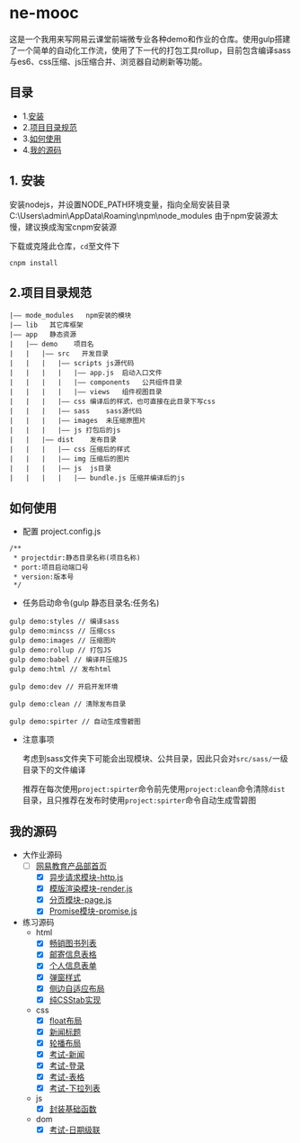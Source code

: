 # ne-mooc

这是一个我用来写网易云课堂前端微专业各种demo和作业的仓库。使用gulp搭建了一个简单的自动化工作流，使用了下一代的打包工具rollup，目前包含编译sass与es6、css压缩、js压缩合并、浏览器自动刷新等功能。

## 目录

+ 1.[安装](#install)
+ 2.[项目目录规范](#directory)
+ 3.[如何使用](#howtouse)
+ 4.[我的源码](#mycode)

<a name="install"></a>
## 1. 安装

安装nodejs，并设置NODE_PATH环境变量，指向全局安装目录C:\Users\admin\AppData\Roaming\npm\node_modules
由于npm安装源太慢，建议换成淘宝cnpm安装源

下载或克隆此仓库，```cd```至文件下


```
cnpm install
```

<a name="directory"></a>
## 2.项目目录规范

    |—— mode_modules   npm安装的模块
    |—— lib   其它库框架
    |—— app   静态资源
    |   |—— demo	项目名
    |   |	|—— src   开发目录
    |   |	|	|—— scripts	js源代码
    |   |	|	|	|—— app.js	启动入口文件
    |   |   |   |   |—— components   公共组件目录
    |   |	|	|	|—— views   组件视图目录
    |   |	|	|—— css	编译后的样式，也可直接在此目录下写css
    |   |	|	|—— sass    sass源代码
    |   |   |   |—— images  未压缩原图片
    |   |	|	|—— js 打包后的js
    |   |	|—— dist    发布目录
    |   |	|	|—— css	压缩后的样式
    |   |   |   |—— img 压缩后的图片
    |   |	|	|—— js	js目录
    |   |   |   |   |—— bundle.js 压缩并编译后的js

<a name="howtouse"></a>
## 如何使用

* 配置 project.config.js

```
/**
 * projectdir:静态目录名称(项目名称)
 * port:项目启动端口号
 * version:版本号
 */
```

* 任务启动命令(gulp 静态目录名:任务名)

```
gulp demo:styles // 编译sass
gulp demo:mincss // 压缩css
gulp demo:images // 压缩图片
gulp demo:rollup // 打包JS
gulp demo:babel // 编译并压缩JS
gulp demo:html // 发布html

gulp demo:dev // 开启开发环境

gulp demo:clean // 清除发布目录

gulp demo:spirter // 自动生成雪碧图
```
* 注意事项

    考虑到sass文件夹下可能会出现模块、公共目录，因此只会对```src/sass/```一级目录下的文件编译

    推荐在每次使用```project:spirter```命令前先使用```project:clean```命令清除```dist```目录，且只推荐在发布时使用```project:spirter```命令自动生成雪碧图

<a name="mycode"></a>
## 我的源码

+ 大作业源码
    - [ ] [网易教育产品部首页](http://xxthink.com/ne-mooc/app/edu/dist/index.html)
        * [x] [异步请求模块-http.js](https://github.com/XxinLiang/ne-mooc/blob/master/app/edu/src/scripts/http.js)
        * [x] [模版渲染模块-render.js](https://github.com/XxinLiang/ne-mooc/blob/master/app/edu/src/scripts/render.js)
        * [x] [分页模块-page.js](https://github.com/XxinLiang/ne-mooc/blob/master/app/edu/src/scripts/page.js)
        * [x] [Promise模块-promise.js](https://github.com/XxinLiang/ne-mooc/blob/master/app/edu/src/scripts/promise.js)
+ 练习源码
    - html
        * [x] [畅销图书列表](http://xxthink.com/ne-mooc/app/html/dist/ul.html)
        * [x] [邮寄信息表格](http://xxthink.com/ne-mooc/app/html/dist/table.html)
        * [x] [个人信息表单](http://xxthink.com/ne-mooc/app/html/dist/form.html)
        * [x] [弹窗样式](http://xxthink.com/ne-mooc/app/html/dist/layer.html)
        * [x] [侧边自适应布局](http://xxthink.com/ne-mooc/app/html/dist/aside.html)
        * [x] [纯CSStab实现](http://xxthink.com/ne-mooc/app/html/dist/tab.html)
    - css
        * [x] [float布局](http://xxthink.com/ne-mooc/app/html/dist/float.html)
        * [x] [新闻标题](http://xxthink.com/ne-mooc/app/html/dist/news.html)
        * [x] [轮播布局](http://xxthink.com/ne-mooc/app/html/dist/slide.html)
        * [x] [考试-新闻](http://xxthink.com/ne-mooc/app/html/dist/index.html)
        * [x] [考试-登录](http://xxthink.com/ne-mooc/app/html/dist/login.html)
        * [x] [考试-表格](http://xxthink.com/ne-mooc/app/html/dist/photos.html)
        * [x] [考试-下拉列表](http://xxthink.com/ne-mooc/app/html/dist/select.html)
    - js
        * [x] [封装基础函数](https://github.com/XxinLiang/ne-mooc/blob/master/app/html/src/js/js-base.js)
    - dom
        * [x] [考试-日期级联](http://xxthink.com/ne-mooc/app/html/dist/date.html)
